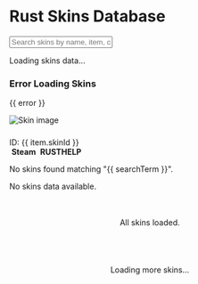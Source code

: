 <script setup>
import { useSkins } from '../composables/useSkins';

// Use the skins composable
const {
  // State
  skins,
  visibleItems,
  loading,
  error,
  loadingMore,
  allLoaded,
  isInitialized,
  searchTerm,
  debouncedSearchTerm,
  
  // Computed
  filteredSkins,
  allMatchingFilteredSkins,
  
  // Methods
  updateSearch,
  loadMore,
  copyToClipboard,
  getImageUrl,
  formatPrice,
  getSkinMarketplaceUrl,
  getRustHelpUrl,
  setupLazyLoading,
  initializeSkins,
} = useSkins();
</script>

<div v-if="isInitialized" class="skins-page-container" v-cloak>
  <div class="skins-header">
    <h1>Rust Skins Database</h1>
  </div>

  <div class="search-input-container">
    <input 
      type="text" 
      :value="searchTerm"
      @input="updateSearch($event.target.value)"
      placeholder="Search skins by name, item, or type..." 
      class="search-input"
      maxlength="100"
      autocomplete="off"
      spellcheck="false"
    />
  </div>

  <div v-if="loading" class="loading-container">
    <div class="loading-spinner"></div>
    <p>Loading skins data...</p>
  </div>

  <div v-else-if="error" class="error-container">
    <h3>Error Loading Skins</h3>
    <p>{{ error }}</p>
  </div>

  <div v-else-if="filteredSkins.length > 0">    
    <div class="skin-container">
      <div v-for="(item, index) in filteredSkins" :key="item.skinId || index" class="skin-item">
        <div class="skin-image-container">
          <img 
            v-if="item.iconUrl" 
            :src="getImageUrl(item.iconUrl)"
            alt="Skin image"
            class="skin-image"
            loading="lazy"
            decoding="async"
          />
        </div>
        <div class="skin-content">
          <div class="skin-info-section">
            <div class="skin-header-row">
              <h3 class="skin-name" v-text="item.skinName"></h3>
              <div class="skin-id" v-if="item.skinId" @click="copyToClipboard(item.skinId, $event)">ID: {{ item.skinId }}</div>
            </div>
            <div class="skin-meta-row">
              <div class="skin-item-details">
                <div class="skin-item-name" v-text="item.itemName"></div>
                <div class="skin-type" v-text="item.skinType || 'Unknown'"></div>
              </div>
              <div class="skin-price" :class="{ 'unavailable': !item.foundInMarket || !item.sellingPriceText || item.sellingPriceText === '$0.00' }" v-text="item.foundInMarket ? formatPrice(item.sellingPriceText) : 'Not available on market'"></div>
            </div>
          </div>
          <div class="skin-buttons-container">
            <a 
              v-if="item.foundInMarket && item.skinName && getSkinMarketplaceUrl(item)" 
              :href="getSkinMarketplaceUrl(item)" 
              target="_blank"
              rel="noopener noreferrer nofollow"
              class="skin-link"
              :class="{ 'blocked': item.skinType === 'Twitch Drop' }"
              :aria-label="`View ${item.skinName} on Steam Market`"
              :style="item.skinType === 'Twitch Drop' ? 'pointer-events: none; cursor: not-allowed;' : ''"
            >
              <img src="/steam.svg" alt="" class="steam-icon" aria-hidden="true">
              <strong>Steam</strong>
            </a>
            <a 
              :href="getRustHelpUrl(item)"
              target="_blank"
              rel="noopener noreferrer"
              class="skin-link rusthelp"
              :class="{ 'blocked': item.itemName === 'Acoustic Guitar' }"
              :aria-label="`View ${item.skinName || 'skin'} on RustHelp`"
              :style="item.itemName === 'Acoustic Guitar' ? 'pointer-events: none; cursor: not-allowed;' : ''"
            >
              <img src="/rust-help.svg" alt="" class="rusthelp-icon" aria-hidden="true">
              <strong>RUSTHELP</strong>
            </a>
          </div>
        </div>
      </div>
    </div>
  </div>
  <div v-else-if="filteredSkins.length === 0 && searchTerm" class="no-results-container">
    <p>No skins found matching "{{ searchTerm }}".</p>
  </div>
  <div v-else-if="filteredSkins.length === 0 && !searchTerm && skins.skins && skins.skins.length === 0" class="no-results-container">
    <p>No skins data available.</p>
  </div>
  <div v-else-if="allLoaded && filteredSkins.length > 0 && visibleItems >= allMatchingFilteredSkins.length" class="all-loaded-message" style="text-align: center; padding: 20px;">
    <p>All skins loaded.</p>
  </div>
  <div v-else-if="loadingMore" class="load-more-container" style="text-align: center; padding: 20px;">
    <p>Loading more skins...</p>
  </div>
</div>
